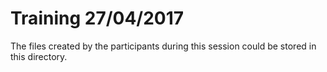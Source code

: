 # Training 27/04/2017

The files created by the participants during this session could be stored in this directory.